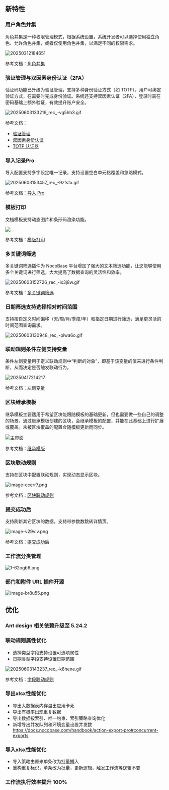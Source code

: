 ## 新特性

### 用户角色并集

角色并集是一种权限管理模式，根据系统设置，系统开发者可以选择使用独立角色、允许角色并集，或者仅使用角色并集，以满足不同的权限需求。

![20250312184651](https://static-docs.nocobase.com/20250312184651.png)

参考文档：[角色并集](https://docs-cn.nocobase.com/handbook/acl/manual)

### 验证管理与双因素身份认证（2FA）

验证码功能已升级为验证管理，支持多种身份验证方式（如 TOTP），用户可绑定验证方式，在需要时完成身份验证。系统还支持双因素认证（2FA），登录时需在密码基础上额外验证，有效提升账户安全。

![20250603133219_rec_-vg5hh3.gif](https://static-docs.nocobase.com/20250603133219_rec_-vg5hh3.gif)

参考文档：

* [验证管理](https://docs-cn.nocobase.com/handbook/verification)
* [双因素身份认证](https://docs-cn.nocobase.com/handbook/two-factor-authentication)
* [TOTP 认证器](https://docs-cn.nocobase.com/handbook/verification-totp-authenticator)

### 导入记录Pro

导入配置支持多字段定唯一记录，支持设置空白单元格覆盖和忽略模式。

![20250603153457_rec_-9zfsfx.gif](https://static-docs.nocobase.com/20250603153457_rec_-9zfsfx.gif)

参考文档：[导入 Pro](https://docs-cn.nocobase.com/handbook/action-import-pro)

### 模板打印

文档模板支持动态图片和条形码渲染功能。

![](https://static-docs.nocobase.com/20250414211130-2025-04-14-21-11-31.png)

参考文档：[模版打印](https://docs-cn.nocobase.com/handbook/action-template-print#%E5%9C%A8-docx-%E6%96%87%E4%BB%B6%E4%B8%AD%E6%8F%92%E5%85%A5%E5%8A%A8%E6%80%81%E5%9B%BE%E7%89%87)

### 多关键词筛选

多关键词筛选插件为 NocoBase 平台增加了强大的文本筛选功能，让您能够使用多个关键词进行筛选，大大提高了数据查询的灵活性和效率。

![20250603152726_rec_-ix3j8w.gif](https://static-docs.nocobase.com/20250603152726_rec_-ix3j8w.gif)

参考文档：[多关键词筛选](https://docs-cn.nocobase.com/handbook/multi-keyword-filter)

### 日期筛选支持选择相对时间范围

支持按自定义时间偏移（天/周/月/季度/年）和指定日期进行筛选，满足更灵活的时间范围查询需求。

![20250603130948_rec_-plwa6o.gif](https://static-docs.nocobase.com/20250603130948_rec_-plwa6o.gif)

### 联动规则条件左侧支持变量

条件左侧变量用于定义联动规则中“判断的对象”，即基于该变量的值来进行条件判断，从而决定是否触发联动行为。

![20250417214217](https://static-docs.nocobase.com/20250417214217.png)

参考文档：[左侧变量](https://docs-cn.nocobase.com/handbook/ui/linkage-rule#%E5%B7%A6%E4%BE%A7%E5%8F%98%E9%87%8F)

### 区块继承模板

继承模板主要适用于希望区块能跟随模板的基础更新，但也需要做一些自己的调整的场景。通过继承模板创建的区块，会继承模板的配置，并能在此基础上进行扩展或覆盖。未被区块覆盖的配置会随模板更新而同步。

![主界面](https://static-docs.nocobase.com/main-screen-block-templates.png)

参考文档：[继承模版](https://docs-cn.nocobase.com/handbook/block-template#%E7%BB%A7%E6%89%BF%E6%A8%A1%E6%9D%BF)

### 区块联动规则

支持在区块中配置联动规则，实现动态显示区块。

![image-ccerr7.png](https://static-docs.nocobase.com/image-ccerr7.png)

参考文档：[区块联动规则](https://docs-cn.nocobase.com/handbook/ui/blocks/block-settings/block-linkage-rule)

### 提交成功后

支持刷新其它区块的数据，支持带参数数跳转详情页。

![image-v29vlv.png](https://static-docs.nocobase.com/image-v29vlv.png)

参考文档：[提交成功后](https://docs-cn.nocobase.com/handbook/ui/actions/action-settings/affter-successful)

### 工作流分类管理

![1-62ogb6.png](https://static-docs.nocobase.com/1-62ogb6.png)

### 部门和附件 URL 插件开源

![image-br8u55.png](https://static-docs.nocobase.com/image-br8u55.png)

## 优化

### Ant design 相关依赖升级至 5.24.2

### 联动规则属性优化

* 选择类型字段支持设置可选项属性
* 日期类型字段支持设置日期范围

![20250603143237_rec_-k8hene.gif](https://static-docs.nocobase.com/20250603143237_rec_-k8hene.gif)

参考文档：[字段联动规则](https://docs-cn.nocobase.com/handbook/ui/blocks/block-settings/field-linkage-rule)

### 导出xlsx性能优化

* 导出大数据表内存溢出应用卡死
* 导出有概率出现重复数据
* 导出数据按索引、唯一约束、索引策略查询优化
* 新增导出并发队列和环境变量设置并发数 https://docs.nocobase.com/handbook/action-export-pro#concurrent-exports

### 导入xlsx性能优化

* 导入策略由原来单条改为批量插入
* 重构重复标识，单条改为批量，更新逻辑，触发工作流等逻辑不变

### 工作流执行效率提升 100%
